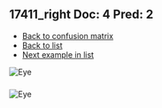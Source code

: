 ## 17411_right Doc: 4 Pred: 2
- [Back to confusion matrix](https://github.com/juliandewit/kaggle_retinopathy/blob/master/matrix.md)
- [Back to list](https://github.com/juliandewit/kaggle_retinopathy/blob/master/lists/42/list.md)
- [Next example in list](https://github.com/juliandewit/kaggle_retinopathy/blob/master/lists/42/17/17453_right.md)

![Eye](https://retinopaty.blob.core.windows.net/size1024/17411_right_4.jpeg)

### 

![Eye]()
